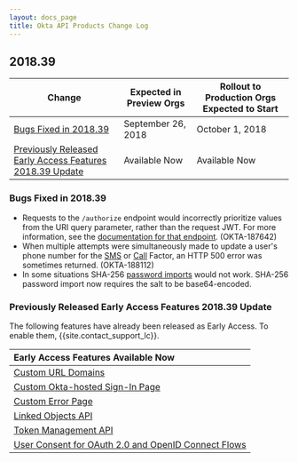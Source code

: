 ```yaml
---
layout: docs_page
title: Okta API Products Change Log
---
```


## 2018.39

| Change                                                                                                               | Expected in Preview Orgs | Rollout to Production Orgs Expected to Start |
| -------------------------------------------------------------------------------------------------------------------- | ------------------------ | -------------------------------------------- |
| [Bugs Fixed in 2018.39](#bugs-fixed-in-201839)                                                                       | September 26, 2018       | October 1, 2018                           |
| [Previously Released Early Access Features 2018.39 Update](#previously-released-early-access-features-201839-update) | Available Now            | Available Now                                |

### Bugs Fixed in 2018.39

* Requests to the `/authorize` endpoint would incorrectly prioritize values from the URI query parameter, rather than the request JWT. For more information, see the [documentation for that endpoint](/docs/api/resources/oidc#authorize). (OKTA-187642)
* When multiple attempts were simultaneously made to update a user's phone number for the [SMS](/docs/api/resources/factors#enroll-okta-sms-factor) or [Call](/docs/api/resources/factors#enroll-okta-call-factor) Factor, an HTTP 500 error was sometimes returned. (OKTA-188112)
* In some situations SHA-256 [password imports](/docs/api/resources/users#hashed-password-object) would not work. SHA-256 password import now requires the salt to be base64-encoded.

### Previously Released Early Access Features 2018.39 Update

The following features have already been released as Early Access. To enable them, {{site.contact_support_lc}}.

| Early Access Features Available Now
| :------------------------------------------------- |
| [Custom URL Domains](#custom-url-domains-are-in-early-access)|
| [Custom Okta-hosted Sign-In Page](#custom-okta-hosted-sign-in-page-is-in-early-access)|
| [Custom Error Page](#custom-error-page-is-in-early-access)|
| [Linked Objects API](#linked-objects-api-in-early-access-ea) |
| [Token Management API](#token-management-api-is-in-early-access-ea) |
| [User Consent for OAuth 2.0 and OpenID Connect Flows](#user-consent-for-oauth-20-and-openid-connect-flows-in-early-availability-ea) |
